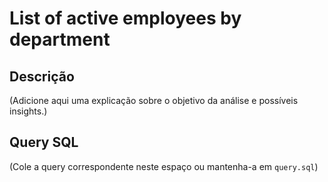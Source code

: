 # List of active employees by department

## Descrição

(Adicione aqui uma explicação sobre o objetivo da análise e possíveis insights.)

## Query SQL

(Cole a query correspondente neste espaço ou mantenha-a em `query.sql`)
